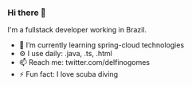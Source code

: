 ### Hi there 👋

I'm a fullstack developer working in Brazil.

- 🌱 I’m currently learning spring-cloud technologies
- ⚙️ I use daily: .java, .ts, .html
- 📫 Reach me: twitter.com/delfinogomes
- ⚡ Fun fact: I love scuba diving

<!--
**delfinogomes/delfinogomes** is a ✨ _special_ ✨ repository because its `README.md` (this file) appears on your GitHub profile.

Here are some ideas to get you started:

- 🔭 I’m currently working on ...
- 🌱 I’m currently learning ...
- 👯 I’m looking to collaborate on ...
- 🤔 I’m looking for help with ...
- 💬 Ask me about ...
- 📫 How to reach me: ...
- 😄 Pronouns: ...
- ⚡ Fun fact: ...
-->
